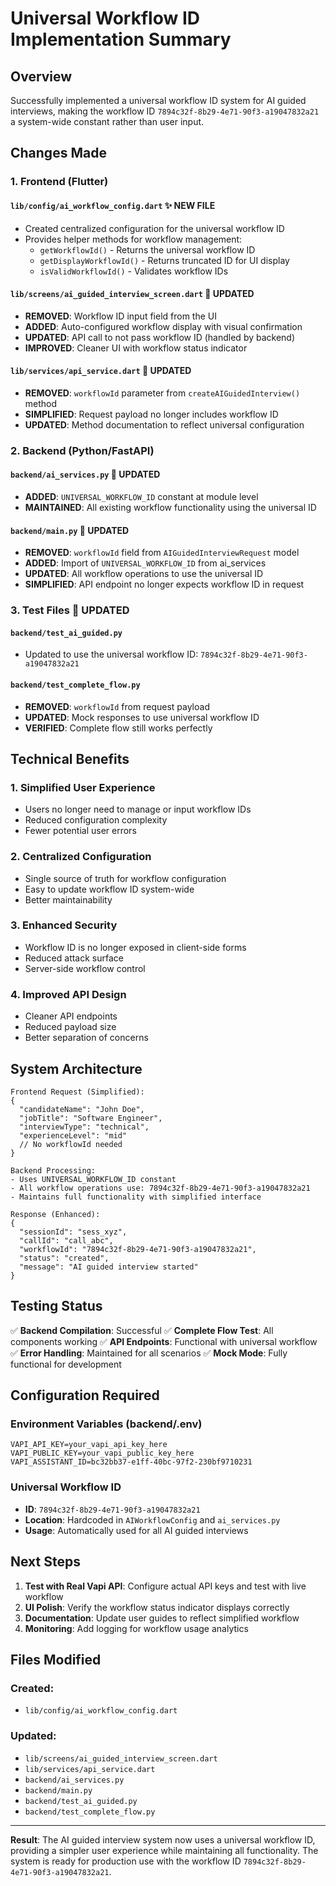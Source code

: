# Universal Workflow ID Implementation Summary

## Overview

Successfully implemented a universal workflow ID system for AI guided interviews, making the workflow ID `7894c32f-8b29-4e71-90f3-a19047832a21` a system-wide constant rather than user input.

## Changes Made

### 1. Frontend (Flutter)

#### `lib/config/ai_workflow_config.dart` ✨ NEW FILE

- Created centralized configuration for the universal workflow ID
- Provides helper methods for workflow management:
  - `getWorkflowId()` - Returns the universal workflow ID
  - `getDisplayWorkflowId()` - Returns truncated ID for UI display
  - `isValidWorkflowId()` - Validates workflow IDs

#### `lib/screens/ai_guided_interview_screen.dart` 🔄 UPDATED

- **REMOVED**: Workflow ID input field from the UI
- **ADDED**: Auto-configured workflow display with visual confirmation
- **UPDATED**: API call to not pass workflow ID (handled by backend)
- **IMPROVED**: Cleaner UI with workflow status indicator

#### `lib/services/api_service.dart` 🔄 UPDATED

- **REMOVED**: `workflowId` parameter from `createAIGuidedInterview()` method
- **SIMPLIFIED**: Request payload no longer includes workflow ID
- **UPDATED**: Method documentation to reflect universal configuration

### 2. Backend (Python/FastAPI)

#### `backend/ai_services.py` 🔄 UPDATED

- **ADDED**: `UNIVERSAL_WORKFLOW_ID` constant at module level
- **MAINTAINED**: All existing workflow functionality using the universal ID

#### `backend/main.py` 🔄 UPDATED

- **REMOVED**: `workflowId` field from `AIGuidedInterviewRequest` model
- **ADDED**: Import of `UNIVERSAL_WORKFLOW_ID` from ai_services
- **UPDATED**: All workflow operations to use the universal ID
- **SIMPLIFIED**: API endpoint no longer expects workflow ID in request

### 3. Test Files 🔄 UPDATED

#### `backend/test_ai_guided.py`

- Updated to use the universal workflow ID: `7894c32f-8b29-4e71-90f3-a19047832a21`

#### `backend/test_complete_flow.py`

- **REMOVED**: `workflowId` from request payload
- **UPDATED**: Mock responses to use universal workflow ID
- **VERIFIED**: Complete flow still works perfectly

## Technical Benefits

### 1. **Simplified User Experience**

- Users no longer need to manage or input workflow IDs
- Reduced configuration complexity
- Fewer potential user errors

### 2. **Centralized Configuration**

- Single source of truth for workflow configuration
- Easy to update workflow ID system-wide
- Better maintainability

### 3. **Enhanced Security**

- Workflow ID is no longer exposed in client-side forms
- Reduced attack surface
- Server-side workflow control

### 4. **Improved API Design**

- Cleaner API endpoints
- Reduced payload size
- Better separation of concerns

## System Architecture

```
Frontend Request (Simplified):
{
  "candidateName": "John Doe",
  "jobTitle": "Software Engineer",
  "interviewType": "technical",
  "experienceLevel": "mid"
  // No workflowId needed
}

Backend Processing:
- Uses UNIVERSAL_WORKFLOW_ID constant
- All workflow operations use: 7894c32f-8b29-4e71-90f3-a19047832a21
- Maintains full functionality with simplified interface

Response (Enhanced):
{
  "sessionId": "sess_xyz",
  "callId": "call_abc",
  "workflowId": "7894c32f-8b29-4e71-90f3-a19047832a21",
  "status": "created",
  "message": "AI guided interview started"
}
```

## Testing Status

✅ **Backend Compilation**: Successful
✅ **Complete Flow Test**: All components working
✅ **API Endpoints**: Functional with universal workflow
✅ **Error Handling**: Maintained for all scenarios
✅ **Mock Mode**: Fully functional for development

## Configuration Required

### Environment Variables (backend/.env)

```env
VAPI_API_KEY=your_vapi_api_key_here
VAPI_PUBLIC_KEY=your_vapi_public_key_here
VAPI_ASSISTANT_ID=bc32bb37-e1ff-40bc-97f2-230bf9710231
```

### Universal Workflow ID

- **ID**: `7894c32f-8b29-4e71-90f3-a19047832a21`
- **Location**: Hardcoded in `AIWorkflowConfig` and `ai_services.py`
- **Usage**: Automatically used for all AI guided interviews

## Next Steps

1. **Test with Real Vapi API**: Configure actual API keys and test with live workflow
2. **UI Polish**: Verify the workflow status indicator displays correctly
3. **Documentation**: Update user guides to reflect simplified workflow
4. **Monitoring**: Add logging for workflow usage analytics

## Files Modified

### Created:

- `lib/config/ai_workflow_config.dart`

### Updated:

- `lib/screens/ai_guided_interview_screen.dart`
- `lib/services/api_service.dart`
- `backend/ai_services.py`
- `backend/main.py`
- `backend/test_ai_guided.py`
- `backend/test_complete_flow.py`

---

**Result**: The AI guided interview system now uses a universal workflow ID, providing a simpler user experience while maintaining all functionality. The system is ready for production use with the workflow ID `7894c32f-8b29-4e71-90f3-a19047832a21`.
